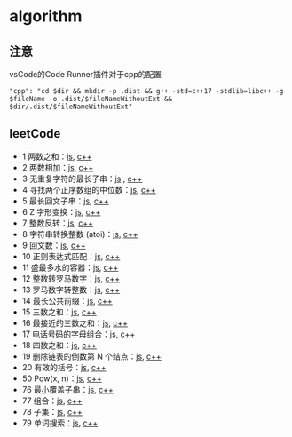 # algorithm
## 注意
vsCode的Code Runner插件对于cpp的配置

`"cpp": "cd $dir && mkdir -p .dist && g++ -std=c++17 -stdlib=libc++ -g $fileName -o .dist/$fileNameWithoutExt && $dir/.dist/$fileNameWithoutExt"`
## leetCode

-  1 两数之和：[js](./leetcode/two-sum.js), [c++](./leetcode/two-sum.cpp)
-  2 两数相加：[js](./leetcode/add-two-numbers.js), [c++](./leetcode/add-two-numbers.cpp)
-  3 无重复字符的最长子串：[js](./leetcode/longest-substring-without-repeating-characters.js)
, [c++](./leetcode/longest-substring-without-repeating-characters.cpp)
-  4 寻找两个正序数组的中位数：[js](./leetcode/median-of-two-sorted-arrays.js), [c++](./leetcode/median-of-two-sorted-arrays.cpp)
-  5 最长回文子串：[js](./leetcode/longest-palindromic-substring.js), [c++](./leetcode/longest-palindromic-substring.cpp)
-  6 Z 字形变换：[js](./leetcode/zigzag-conversion.js), [c++](./leetcode/zigzag-conversion.cpp)
-  7 整数反转：[js](./leetcode/reverse-integer.js), [c++](./leetcode/reverse-integer.cpp)
-  8 字符串转换整数 (atoi)：[js](./leetcode/string-to-integer-atoi.js), [c++](./leetcode/string-to-integer-atoi.cpp)
-  9 回文数：[js](./leetcode/palindrome-number.js), [c++](./leetcode/palindrome-number.cpp)
-  10 正则表达式匹配：[js](./leetcode/regular-expression-matching.js), [c++](./leetcode/regular-expression-matching.cpp)
-  11 盛最多水的容器：[js](./leetcode/container-with-most-water.js), [c++](./leetcode/container-with-most-water.cpp)
-  12 整数转罗马数字：[js](./leetcode/integer-to-roman.js), [c++](./leetcode/integer-to-roman.cpp)
-  13 罗马数字转整数：[js](./leetcode/roman-to-integer.js), [c++](./leetcode/roman-to-integer.cpp)
-  14 最长公共前缀：[js](./leetcode/longest-common-prefix.js), [c++](./leetcode/longest-common-prefix.cpp)
-  15 三数之和：[js](./leetcode/3sum.js), [c++](./leetcode/3sum.cpp)
-  16 最接近的三数之和：[js](./leetcode/3sum-closest.js), [c++](./leetcode/3sum-closest.cpp)
-  17 电话号码的字母组合：[js](./leetcode/letter-combinations-of-a-phone-number.js), [c++](./leetcode/letter-combinations-of-a-phone-number.cpp)
-  18 四数之和：[js](./leetcode/4sum.js), [c++](./leetcode/4sum.cpp)
-  19 删除链表的倒数第 N 个结点：[js](./leetcode/remove-nth-node-from-end-of-list.js), [c++](./leetcode/remove-nth-node-from-end-of-list.cpp)
-  20 有效的括号：[js](./leetcode/valid-parentheses.js), [c++](./leetcode/valid-parentheses.cpp)
-  50 Pow(x, n)：[js](./leetcode/powx-n.js), [c++](./leetcode/powx-n.cpp)
-  76 最小覆盖子串：[js](./leetcode/minimum-window-substring.js), [c++](./leetcode/minimum-window-substring.cpp)
-  77 组合：[js](./leetcode/combinations.js), [c++](./leetcode/combinations.cpp)
-  78 子集：[js](./leetcode/subsets.js), [c++](./leetcode/subsets.cpp)
-  79 单词搜索：[js](./leetcode/word-search.js), [c++](./leetcode/word-search.cpp)